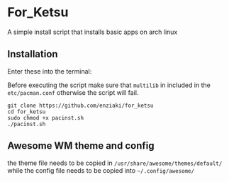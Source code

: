# For_Ketsu

A simple install script that installs basic apps on arch linux

## Installation

Enter these into the terminal:

Before executing the script make sure that `multilib` in included in the `etc/pacman.conf` otherwise the script will fail.

```
git clone https://github.com/enziaki/for_ketsu
cd for_ketsu
sudo chmod +x pacinst.sh
./pacinst.sh
```


## Awesome WM theme and config

the theme file needs to be copied in `/usr/share/awesome/themes/default/` while the config file needs to be copied into `~/.config/awesome/`


